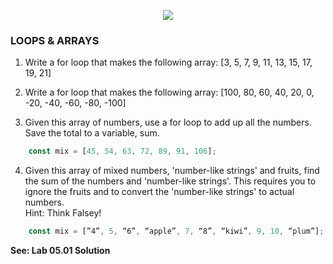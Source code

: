 <!-- ## 05.01 Lab -->

<p align="center">
<img src="../../../images/lessons/ND-JS-Bootcamp-Lesson-Banner-0501.jpg">
</p>

### LOOPS & ARRAYS

1. Write a for loop that makes the following array:
[3, 5, 7, 9, 11, 13, 15, 17, 19, 21]


2. Write a for loop that makes the following array:
[100, 80, 60, 40, 20, 0, -20, -40, -60, -80, -100]

3. Given this array of numbers, use a for loop to add up all the numbers. Save the total to a variable, sum.

```js
    const mix = [45, 54, 63, 72, 89, 91, 106];
```

4. Given this array of mixed numbers, 'number-like strings' and fruits, find the sum of the numbers and 'number-like strings'. This requires you to ignore the fruits and to convert the 'number-like strings' to actual numbers.   
Hint: Think Falsey!

```js
    const mix = [”4”, 5, “6”, “apple”, 7, “8”, “kiwi”, 9, 10, “plum”];
```

**See: Lab 05.01 Solution**   